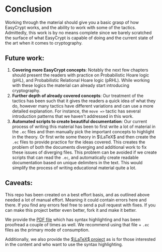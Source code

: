# Conclusion

Working through the material should give you a basic grasp of how EasyCrypt works, and the ability to work with some of the tactics. Admittedly, this work is by no means complete since we barely scratched the surface of what EasyCrypt is capable of doing and the current state of the art when it comes to cryptography.

## Future work:
1. **Covering more EasyCrypt concepts**:
    Notably the next few chapters should present the readers with practice on Probabilistic Hoare logic (pHL), and Probabilistic Relational Hoare logic (pRHL). While working with these logics the material can already start introducing cryptography.
2. **Further depth of already covered concepts**:
    Our treatment of the tactics has been such that it gives the readers a quick idea of what they do, however many tactics have different variations and can use a more detailed explanation. For instance, the `move =>` tactic has several introduction patterns that we haven't addressed in this work.
3. **Automated scripts to create beautiful documentation**:
    Our current process of writing this material has been to first write a lot of material in the `.ec` files and then manually pick the important concepts to highlight in the theory. Or first write some theory in $\LaTeX$ and then create the `.ec` files to provide practice for the ideas covered. This creates the problem of both the documents diverging and additional work to fix these issues of diverging files. This problem can be avoided if we create scripts that can read the `.ec`, and automatically create readable documentation based on unique delimiters in the text. This would simplify the process of writing educational material quite a lot.


## Caveats: 
This repo has been created on a best effort basis, and as outlined above needed a lot of manual effort. Meaning it could contain errors here and there. If you find any errors feel free to send a pull request with fixes.
If you can make this project better even better, fork it and make it better.

We provide the [PDF file](/assets/Shah_CS_2022.PDF) which has syntax highlighting and has been proofread a couple of times as well. We recommend using that file + `.ec` files as the primary mode of consumption.

Additionally, we also provide the [$\LaTeX$ project](/assets/Shah_CS_2022.zip) as is for those interested in the content and who want to use the syntax highlighting.